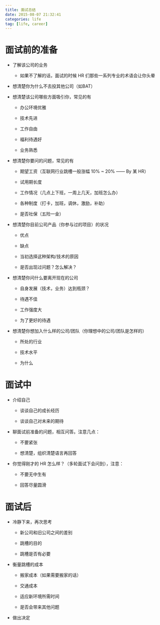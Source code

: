 ```yaml
---
title: 面试总结
date: 2015-08-07 21:32:41
categories: life
tag: [life, career]
---
```


# 面试前的准备

+ 了解该公司的业务

  - 如果不了解的话，面试的时候 HR 们那些一系列专业的术语会让你头晕

+ 想清楚你为什么不去投其他公司（如BAT）

+ 想清楚该公司哪些方面吸引你，常见的有

  - 办公环境优雅

  - 技术先进

  - 工作自由

  - 福利待遇好

  - 业务熟悉

+ 想清楚你要问的问题，常见的有

  - 期望工资（互联网行业跳槽一般涨幅 10% ~ 20% —— By 某 HR）

  - 试用期长度

  - 工作情况（几点上下班，一周上几天，加班怎么办）

  - 各种制度（打卡，加班，调休，激励，补助）

  - 是否社保（五险一金）

+ 想清楚你目前公司产品（你参与过的项目）的状况

  - 优点

  - 缺点

  - 当初选择这种架构/技术的原因

  - 是否出现过问题？怎么解决？

+ 想清楚你问什么要离开现在的公司

  - 自身发展（技术，业务）达到瓶颈？

  - 待遇不佳

  - 工作强度大

  - 为了更好的待遇

+ 想清楚你想加入什么样的公司/团队（你理想中的公司/团队是怎样的）

  - 所处的行业

  - 技术水平

  - 为什么


# 面试中

+ 介绍自己

  - 谈谈自己的成长经历

  - 谈谈自己对未来的期待

+ 聊面试前准备的问题，相互问答。注意几点：

  - 不要紧张

  - 想清楚，组织清楚语言再回答

+ 你觉得刚才的 HR 怎么样？（多轮面试下会问到），注意：

  - 不要无中生有

  - 回答尽量圆滑



# 面试后

+ 冷静下来，再次思考

  - 新公司和旧公司之间的差别

  - 跳槽的目的

  - 跳槽是否有必要

+ 衡量跳槽的成本

  - 搬家成本（如果需要搬家的话）

  - 交通成本

  - 适应新环境所需时间

  - 是否会带来其他问题

+ 做出决定
